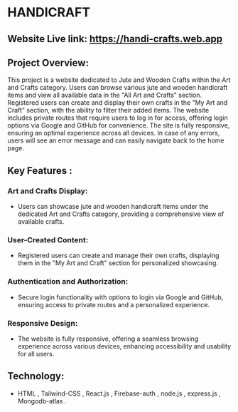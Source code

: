 # HANDICRAFT

##  Website Live link: <https://handi-crafts.web.app>

## Project Overview:
This project is a website dedicated to Jute and Wooden Crafts within the Art and Crafts category. Users can browse various jute and wooden handicraft items and view all available data in the "All Art and Crafts" section. Registered users can create and display their own crafts in the "My Art and Craft" section, with the ability to filter their added items. The website includes private routes that require users to log in for access, offering login options via Google and GitHub for convenience. The site is fully responsive, ensuring an optimal experience across all devices. In case of any errors, users will see an error message and can easily navigate back to the home page.

## Key Features :

### Art and Crafts Display: 
-  Users can showcase jute and wooden handicraft items under the dedicated Art and Crafts category, providing a comprehensive view of available crafts.
### User-Created Content:
- Registered users can create and manage their own crafts, displaying them in the "My Art and Craft" section for personalized showcasing.
### Authentication and Authorization:
- Secure login functionality with options to login via Google and GitHub, ensuring access to private routes and a personalized experience.
### Responsive Design: 
- The website is fully responsive, offering a seamless browsing experience across various devices, enhancing accessibility and usability for all users.

## Technology:
- HTML , Tailwind-CSS , React.js , Firebase-auth , node.js , express.js , Mongodb-atlas . 





  







